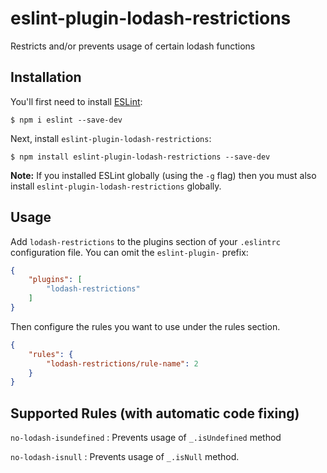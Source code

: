 # eslint-plugin-lodash-restrictions

Restricts and/or prevents usage of certain lodash functions

## Installation

You'll first need to install [ESLint](http://eslint.org):

```
$ npm i eslint --save-dev
```

Next, install `eslint-plugin-lodash-restrictions`:

```
$ npm install eslint-plugin-lodash-restrictions --save-dev
```

**Note:** If you installed ESLint globally (using the `-g` flag) then you must also install `eslint-plugin-lodash-restrictions` globally.

## Usage

Add `lodash-restrictions` to the plugins section of your `.eslintrc` configuration file. You can omit the `eslint-plugin-` prefix:

```json
{
    "plugins": [
        "lodash-restrictions"
    ]
}
```


Then configure the rules you want to use under the rules section.

```json
{
    "rules": {
        "lodash-restrictions/rule-name": 2
    }
}
```

## Supported Rules (with automatic code fixing)

`no-lodash-isundefined` : Prevents usage of `_.isUndefined` method

`no-lodash-isnull` : Prevents usage of `_.isNull` method.

